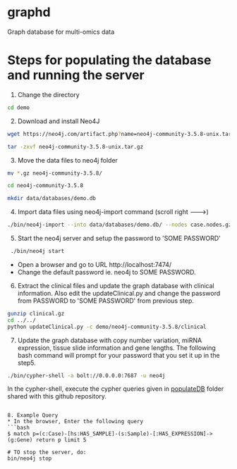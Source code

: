 # graphd
Graph database for multi-omics data

# Steps for populating the database and running the server
1. Change the directory
```bash
cd demo 
```
2. Download and install Neo4J
```bash
wget https://neo4j.com/artifact.php?name=neo4j-community-3.5.8-unix.tar.gz

tar -zxvf neo4j-community-3.5.8-unix.tar.gz
```

3. Move the data files to neo4j folder
```bash
mv *.gz neo4j-community-3.5.8/

cd neo4j-community-3.5.8

mkdir data/databases/demo.db
```

4. Import data files using neo4j-import command (scroll right --->)
```bash
./bin/neo4j-import --into data/databases/demo.db/ --nodes case.nodes.gz --nodes gene.nodes.gz --nodes sample.nodes.gz --relationships case_sample.edges.gz --relationships sample_gene.edges.gz
```


5. Start the neo4j server and setup the password to 'SOME PASSWORD'
```bash
 ./bin/neo4j start
```
* Open a browser and go to URL http://localhost:7474/
* Change the default password ie. neo4j to SOME PASSWORD.

6. Extract the clinical files and update the graph database with clinical information. Also edit the updateClinical.py and change the password from PASSWORD to 'SOME PASSWORD' from previous step.

```bash
gunzip clinical.gz
cd ../../
python updateClinical.py -c demo/neo4j-community-3.5.8/clinical
``` 
7. Update the graph database with copy number variation, miRNA expression, tissue slide information and gene lengths.
The following bash command will prompt for your password that you set it up in the step5.
```bash
./bin/cypher-shell -a bolt://0.0.0.0:7687 -u neo4j
```
In the cypher-shell, execute the cypher queries given in [populateDB](https://github.com/ishworthapa/graphd/tree/master/populateDB) folder shared with this github repository.
```

8. Example Query
* In the browser, Enter the following query 
```bash
$ match p=(c:Case)-[hs:HAS_SAMPLE]-(s:Sample)-[:HAS_EXPRESSION]->(g:Gene) return p limit 5

# TO stop the server, do:
bin/neo4j stop
```

